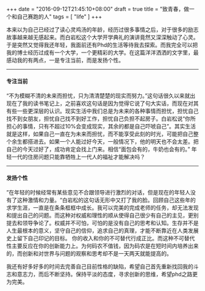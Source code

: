 +++
date = "2016-09-12T21:45:10+08:00"
draft = true
title = "致青春，做一个和自己赛跑的人"
tags = [ "life" ]
+++

本来以为自己已经过了读心灵鸡汤的年龄，经历过很多事情之后，对于很多的励志故事越来越无感起来。而白岩松这个大学开学典礼的演讲竟然又深深触动了心灵。于是突然又觉得我还年轻，我面前还有Phd的生活等待我去探索。而我完全可以把我的博士经历过成有一个大学，一个更精彩的大学。在这篇洋洋洒洒的文字里，最感动我的有两点，一是专注当前，而是发扬个性。

<!--more-->

-----
#### 专注当前 ####
“不为模糊不清的未来而担忧，只为清清楚楚的现实而努力。”这句话很久以来就出现在了我的读书笔记上，之前喜欢这句话是因为觉得它说了句大实话，而现在对其有些一些更深层的认识。现实生活中我们总是为未来的各种事情而担忧，担忧自己找不到女朋友，担忧自己找不到好工作，担忧自己负担不起房子。白岩松说“你所担心的事情，只有不超过10%会变成现实，其余的都是自己吓唬自己”。其实生活就是这样，如果自己一直在为未来而担忧，而不能享受此刻的时光，可能把自己整个余生都搭进去。如果一个人能过好今天，一般情况下，他的明天也不会太差。把自己的今天过好了，成功肯定会找上门来。相信“面包会有的，牛奶也会有的。”
年轻一代的住房问题只能靠牺牲上一代人的福祉才能解决吗？

------
#### 发扬个性 ####
”在年轻的时候经常有某些意见不合跟领导进行激烈的对话，但是现在的年轻人没有了这种激情和力量。“白岩松的这句话无形中又打了我的脸。回顾自己这些年的求学生涯，一直是在条条框框中成长。我可以完美的完成老师的任务，却无法发现和提出自己的问题。而这种对权威和理性的顺从使得自己很少有自己的主见，更别提去和领导争论了。权威并不可怕，可怕的是没有自己的思考和认知。生存并不是人生最根本的意义，坚守自己的信仰，追求自己的真理，才能不断靠近在人类发展史上留下自己印记的目标。
你的收入和你的不可替代行成正比。而这种不可替代性主要反应在你的创新能力上。为何码农不值钱，因为码农是在短时间内培养出来的，而创新和对世界与问题的观察和思考却不是一天两天就能提高的。

我还有好多好多的时间去完善自己目前性格的缺陷，希望自己首先重新找回我的斗志和意志力，而后不断坚持。保持平淡的态度，寻求创新的思维，希望phd之路更为完美。


